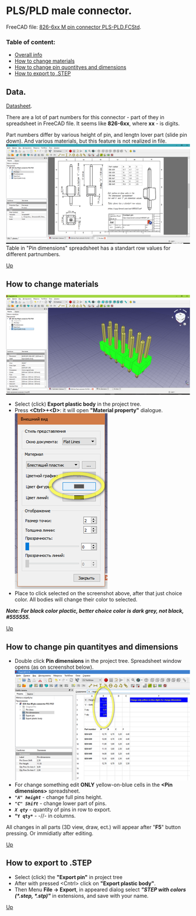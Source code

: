 # PLS/PLD male connector.

FreeCAD file: [826-6xx M pin connector PLS-PLD.FCStd](https://github.com/lugovskovp/FreeCAD-.step/blob/master/content/826-6xx%20M%20pin%20connector%20PLS-PLD.FCStd).



### Table of content:

- [Overall info](#data)
- [How to change materials](#how-to-change-materials)
- [How to change pin quontityes and dimensions](#how-to-change-pin-quantityes-and-dimensions)  
- [How to export to .STEP](#how-to-export-to-step)



## Data.

[Datasheet](http://www.farnell.com/datasheets/32535.pdf).

There are a lot of part numbers for this connector - part of they in spreadsheet in FreeCAD file. It seems like **826-6xx**, where **xx** - is digits.

Part numbers differ by various height of pin, and lengtn lover part (slide pin down). And various materials, but this feature is not realized in file.
![Drawing](https://github.com/lugovskovp/FreeCAD-.step/blob/master/pix/17.02.19.png)
Table in "Pin dimensions" spreadsheet has a standart row values for different partnumbers.

[Up](#table-of-content)



## How to change materials

 ![Export plastic body](https://github.com/lugovskovp/FreeCAD-.step/blob/master/pix/15.53.41.png)
- Select (click) **Export plastic body** in the project tree.
- Press **&lt;Ctrl&gt;+&lt;D&gt;**: it will open **"Material property"** dialogue. ![Material property](https://github.com/lugovskovp/FreeCAD-.step/blob/master/pix/22.55.08.png)
- Place to click selected on the screenshot above, after that just choice color. All bodies will change their color to selected.

***Note: For black color plactic, better choice color is dark grey, not black, #555555.***

[Up](#table-of-content)



## How to change pin quantityes and dimensions

- Double click **Pin dimensions** in the project tree. Spreadsheet window opens (as on screenshot below).![Spreadsheet window](https://github.com/lugovskovp/FreeCAD-.step/blob/master/pix/16.25.07.png) 
- For change something edit **ONLY** yellow-on-blue cells in the **&lt;Pin dimensions&gt;** spreadsheet.
- ***`"A" height`*** - change full pins height.
- ***`"C" Shift`*** - change lower part of pins.
- ***`X qty`*** - quantity of pins in row to export.
- ***`Y qty*`** - -//- in columns.

All changes in all parts (3D view, draw, ect.) will appear after "**F5**" button pressing. Or immidiatly after editing.

[Up](#table-of-content)



## How to export to .STEP

- Select (click) the **"Export pin"** in project tree
- After with pressed &lt;Cntrl&gt; click on **"Export plastic body"**.
- Then Menu **File -> Export**, in appeared dialog select ***"STEP with colors (\*.step, \*.stp)"*** in extensions, and save with your name.

[Up](#table-of-content)




